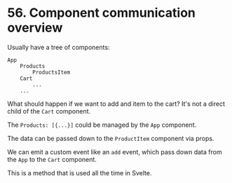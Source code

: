 # 56. Component communication overview

Usually have a tree of components:

```
App
    Products
        ProductsItem
    Cart
        ...
    ...
```

What should happen if we want to add and item to the cart?
It's not a direct child of the `Cart` component.

The `Products: [{...}]` could be managed by the `App`
 component.

 The data can be passed down to the `ProductItem` component via props.

 We can emit a custom event like an `add` event, which pass down data from the `App` to the `Cart` component.

 This is a method that is used all the time in Svelte.
 